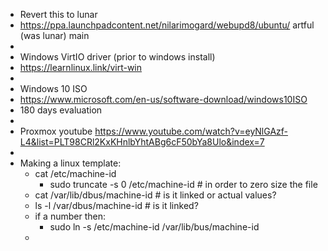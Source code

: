 - Revert this to lunar
- https://ppa.launchpadcontent.net/nilarimogard/webupd8/ubuntu/   artful (was lunar) main
-
- Windows VirtIO driver (prior to windows install)
- https://learnlinux.link/virt-win
-
- Windows 10 ISO
- https://www.microsoft.com/en-us/software-download/windows10ISO
- 180 days evaluation
-
- Proxmox  youtube https://www.youtube.com/watch?v=eyNlGAzf-L4&list=PLT98CRl2KxKHnlbYhtABg6cF50bYa8Ulo&index=7
-
- Making a linux template:
	- cat /etc/machine-id
		- sudo truncate -s 0 /etc/machine-id   # in order to zero size the file
	- cat /var/lib/dbus/machine-id   # is it linked or actual values?
	- ls -l /var/dbus/machine-id   # is it linked?
	- if a number then:
		- sudo ln -s /etc/machine-id /var/lib/bus/machine-id
	-